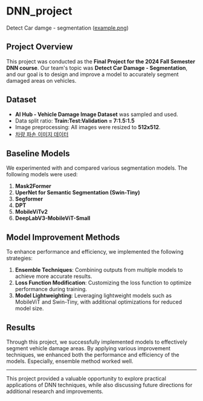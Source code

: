 # DNN_project
Detect Car damge - segmentation
([example.png](https://github.com/user-attachments/assets/1369f21b-b784-4683-92dc-21aad106950b))

## Project Overview
This project was conducted as the **Final Project for the 2024 Fall Semester DNN course**. Our team's topic was **Detect Car Damage - Segmentation**, and our goal is to design and improve a model to accurately segment damaged areas on vehicles.

## Dataset
- **AI Hub - Vehicle Damage Image Dataset** was sampled and used.
- Data split ratio: **Train:Test:Validation = 7:1.5:1.5**
- Image preprocessing: All images were resized to **512x512**.
- [차량 파손 이미지 데이터](https://aihub.or.kr/aihubdata/data/view.do?currMenu=115&topMenu=100&dataSetSn=581)

## Baseline Models
We experimented with and compared various segmentation models. The following models were used:

1. **Mask2Former**
2. **UperNet for Semantic Segmentation (Swin-Tiny)**
3. **Segformer**
4. **DPT**
5. **MobileViTv2**
6. **DeepLabV3-MobileViT-Small**


## Model Improvement Methods
To enhance performance and efficiency, we implemented the following strategies:

1. **Ensemble Techniques**: Combining outputs from multiple models to achieve more accurate results.
2. **Loss Function Modification**: Customizing the loss function to optimize performance during training.
3. **Model Lightweighting**: Leveraging lightweight models such as MobileViT and Swin-Tiny, with additional optimizations for reduced model size.


## Results
Through this project, we successfully implemented models to effectively segment vehicle damage areas. By applying various improvement techniques, we enhanced both the performance and efficiency of the models. Especially, ensemble method worked well.

---

This project provided a valuable opportunity to explore practical applications of DNN techniques, while also discussing future directions for additional research and improvements.

